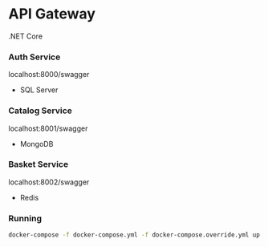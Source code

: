 # API Gateway
.NET Core

### Auth Service
localhost:8000/swagger

- SQL Server

### Catalog Service
localhost:8001/swagger

- MongoDB

### Basket Service
localhost:8002/swagger

- Redis

### Running
```sh
docker-compose -f docker-compose.yml -f docker-compose.override.yml up -d
```